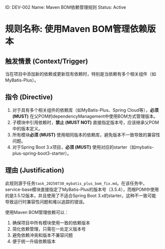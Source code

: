 ID: DEV-002
Name: Maven BOM依赖管理规则
Status: Active

# 规则名称: 使用Maven BOM管理依赖版本

## 触发情景 (Context/Trigger)
当在项目中添加新的依赖或更新现有依赖时，特别是当依赖有多个相关组件（如MyBatis-Plus）。

## 指令 (Directive)
1. 对于具有多个相关组件的依赖库（如MyBatis-Plus、Spring Cloud等），**必须 (MUST)** 在父POM的dependencyManagement中使用BOM方式管理版本。
2. 子模块中引用依赖时，**禁止 (MUST NOT)** 直接指定版本号，应该继承父POM中的版本定义。
3. 所有模块**必须 (MUST)** 使用相同版本的依赖库，避免版本不一致导致的兼容性问题。
4. 对于Spring Boot 3.x项目，**必须 (MUST)** 使用对应的starter（如mybatis-plus-spring-boot3-starter）。

## 理由 (Justification)
此规则源于任务`task_20250730_mybatis_plus_bom_fix.md`。在该任务中，service-base模块直接指定了MyBatis-Plus的版本号（3.5.4），而根POM中使用的是3.5.12版本，并且使用了不适合Spring Boot 3.x的starter。这种不一致可能导致运行时兼容性问题和难以追踪的错误。

使用Maven BOM管理依赖可以：
1. 确保项目中所有模块使用一致的依赖版本
2. 简化依赖管理，只需在一处定义版本号
3. 避免依赖冲突和版本不兼容问题
4. 便于统一升级依赖版本